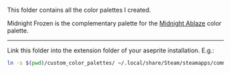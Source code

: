 This folder contains all the color palettes I created.

Midnight Frozen is the complementary palette for the [Midnight Ablaze](https://lospec.com/palette-list/midnight-ablaze) color palette.

---

Link this folder into the extension folder of your aseprite installation. E.g.:
```bash
ln -s $(pwd)/custom_color_palettes/ ~/.local/share/Steam/steamapps/common/Aseprite/data/extensions/custom_color_palettes
```
